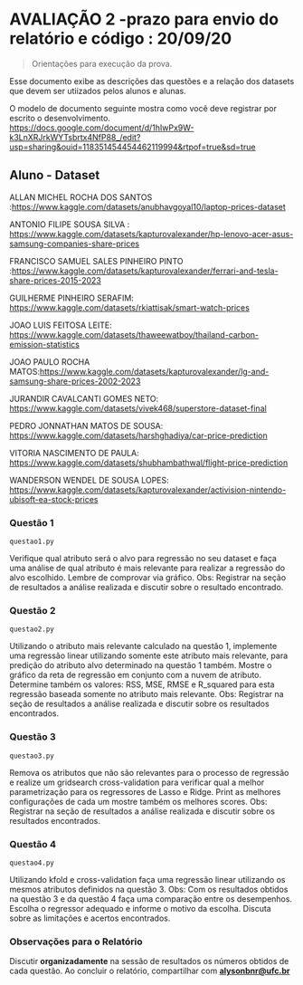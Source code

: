 # AVALIAÇÃO 2 -prazo para envio do relatório e código : 20/09/20
> Orientações para execução da prova.

Esse documento exibe as descrições das questões e a relação dos datasets que devem ser utiizados 
pelos alunos e alunas.

O modelo de documento seguinte mostra como você deve registrar por escrito o desenvolvimento. 
https://docs.google.com/document/d/1hIwPx9W-k3LnXRJrkWYTsbrtx4NfP88_/edit?usp=sharing&ouid=118351454454462119994&rtpof=true&sd=true

##  Aluno - Dataset

ALLAN MICHEL ROCHA DOS SANTOS :https://www.kaggle.com/datasets/anubhavgoyal10/laptop-prices-dataset

ANTONIO FILIPE SOUSA SILVA : https://www.kaggle.com/datasets/kapturovalexander/hp-lenovo-acer-asus-samsung-companies-share-prices

FRANCISCO SAMUEL SALES PINHEIRO PINTO :https://www.kaggle.com/datasets/kapturovalexander/ferrari-and-tesla-share-prices-2015-2023

GUILHERME PINHEIRO SERAFIM: https://www.kaggle.com/datasets/rkiattisak/smart-watch-prices

JOAO LUIS FEITOSA LEITE: https://www.kaggle.com/datasets/thaweewatboy/thailand-carbon-emission-statistics

JOAO PAULO ROCHA MATOS:https://www.kaggle.com/datasets/kapturovalexander/lg-and-samsung-share-prices-2002-2023

JURANDIR CAVALCANTI GOMES NETO: https://www.kaggle.com/datasets/vivek468/superstore-dataset-final

PEDRO JONNATHAN MATOS DE SOUSA: https://www.kaggle.com/datasets/harshghadiya/car-price-prediction

VITORIA NASCIMENTO DE PAULA: https://www.kaggle.com/datasets/shubhambathwal/flight-price-prediction

WANDERSON WENDEL DE SOUSA LOPES: https://www.kaggle.com/datasets/kapturovalexander/activision-nintendo-ubisoft-ea-stock-prices


### Questão 1

```questao1.py```

Verifique qual atributo será o alvo para regressão no seu dataset
e faça uma análise de qual atributo é mais relevante para realizar a regressão do alvo escolhido.
Lembre de comprovar via gráfico.
Obs: Registrar na seção de resultados a análise realizada e discutir sobre o resultado encontrado.


### Questão 2

```questao2.py```

Utilizando o atributo mais relevante calculado na questão 1, implemente uma regressão linear utilizando somente este atributo mais
relevante, para predição do atributo alvo determinado na questão 1 também. Mostre o gráfico da reta de regressão  em conjunto com a nuvem 
de atributo. 
Determine também os valores: 
RSS, MSE, RMSE e R_squared para esta regressão baseada somente no atributo mais relevante.
Obs: Registrar na seção de resultados a análise realizada e discutir sobre os resultados encontrados.

### Questão 3

```questao3.py```

Remova os atributos que não são relevantes para o processo de regressão e realize um gridsearch cross-validation para verificar 
qual a melhor parametrização para os regressores de Lasso e Ridge. Print as melhores configurações de cada um mostre também os melhores scores.
Obs: Registrar na seção de resultados a análise realizada e discutir sobre os resultados encontrados.

### Questão 4

```questao4.py```

Utilizando kfold e cross-validation faça uma regressão linear utilizando os mesmos atributos definidos na questão 3.
Obs: Com os resultados obtidos na questão 3 e da questão 4 faça uma comparação entre os desempenhos. Escolha o regressor adequado
e informe o motivo da escolha. Discuta sobre as limitações e acertos encontrados.


### Observações para o Relatório

Discutir **organizadamente** na sessão de resultados os números obtidos de cada questão.
Ao concluir o relatório, compartilhar com **alysonbnr@ufc.br**